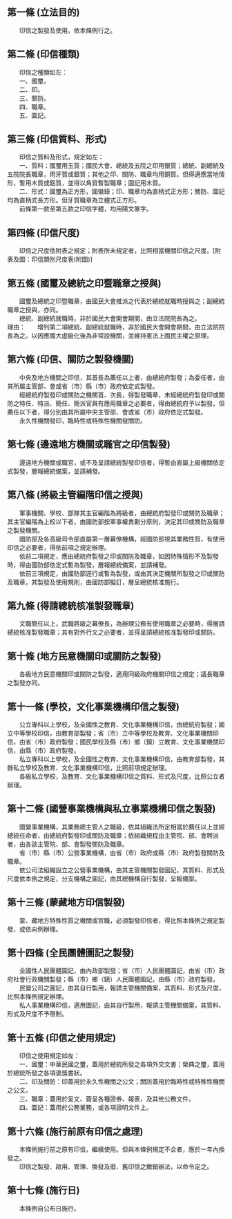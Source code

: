 第一條 (立法目的)
-----------------
　　印信之製發及使用，依本條例行之。  


第二條 (印信種類)
-----------------
　　印信之種類如左：  
　　一、國璽。  
　　二、印。  
　　三、關防。  
　　四、職章。  
　　五、圖記。  


第三條 (印信質料、形式)
-----------------------
　　印信之質料及形式，規定如左：  
　　一、質料：國璽用玉質；國民大會、總統及五院之印用銀質；總統、副總統及五院院長職章，用牙質或銀質；其他之印、關防、職章均用銅質。但得適應當地情形，暫用木質或鋁質，並得以角質暫製職章；圖記用木質。  
　　二、形式：國璽為正方形，國徽鈕；印、職章均為直柄式正方形；關防、圖記均為直柄式長方形。但牙質職章為立體式正方形。  
　　前條第一款至第五款之印信字體，均用陽文篆字。  


第四條 (印信尺度)
-----------------
　　印信之尺度依附表之規定；附表所未規定者，比照相當機關印信之尺度。[附表及圖：印信類別尺度表(附圖)]  


第五條 (國璽及總統之印暨職章之授與)
-----------------------------------
　　國璽及總統之印暨職章，由國民大會推派之代表於總統就職時授與之；副總統職章之授與，亦同。  
　　總統、副總統就職時，非於國民大會開會期間，由立法院院長為之。  
理由：　　增列第二項總統、副總統就職時，非於國民大會開會期間，由立法院院長為之。以因應國大虛級化後為非常設機關，並維持憲法上國民主權之原理。

第六條 (印信、關防之製發機關)
-----------------------------
　　中央及地方機關之印信，其首長為薦任以上者，由總統府製發；為委任者，由其所屬主管部、會或省（市）縣（市）政府依定式製發。  
　　經總統府製發印或關防之機關首、次長，得製發職章，未經總統府製發印或關防之特任、特派、簡任、簡派官員有應用職章之必要者，得由總統府予以製發。但薦任以下者，得分別由其所屬中央主管部、會或省（市）政府依定式製發。  
　　永久性機關發印，臨時性或特殊性機關發關防。  


第七條 (邊遠地方機關或職官之印信製發)
-------------------------------------
　　邊遠地方機關或職官，或不及呈請總統製發印信者，得暫由直屬上級機關依定式製發，層報總統備案，並請補發。  


第八條 (將級主管編階印信之授與)
-------------------------------
　　軍事機關、學校、部隊其主官編階為將級者，由總統府製發印或關防及職章；其主官編階為上校以下者，由國防部按軍事權責劃分原則，決定其印或關防及職章之製發機關。  
　　國防部及各高級司令部直屬第一層幕僚機構，經國防部視其業務性質，有使用印信之必要者，得依前項之規定辦理。  
　　依前二項規定，應由總統府製發之印或關防及職章，如因特殊情形不及製發時，得由國防部依定式暫為製發，層報總統備案，並請補發。  
　　依前三項規定，由國防部逕行或暫為製發，或由其決定機關所製發之印或關防及職章，其製發及使用規則，由國防部擬訂，層呈總統核准施行。  


第九條 (得請總統核准製發職章)
-----------------------------
　　文職簡任以上，武職將級之幕僚長，為辦理公務有使用職章之必要時，得層請總統核准製發職章；其有對外行文之必要者，並得呈請總統核准製發印或關防。  


第十條 (地方民意機關印或關防之製發)
-----------------------------------
　　各級地方民意機關印或關防之製發，適用同級政府機關印信之規定；議長職章之製發亦同。  


第十一條 (學校，文化事業機構印信之製發)
---------------------------------------
　　公立專科以上學校，及全國性之教育、文化事業機構印信，由總統府製發；國立中等學校印信，由教育部製發；省（市）立中等學校及教育、文化事業機關印信，由省（市）政府製發；國民學校及縣（市）鄉（鎮）立教育、文化事業機關印信，由縣（市）政府製發。  
　　私立專科以上學校，及全國性之教育、文化事業機構印信，由教育部製發，其餘私立學校及教育、文化事業機構印信，比照前項規定辦理。  
　　各級私立學校，及教育、文化事業機構印信之質料、形式及尺度，比照公立者辦理。  


第十二條 (國營事業機構與私立事業機構印信之製發)
-----------------------------------------------
　　國營事業機構，其業務總主管人之職級，依其組織法所定相當於薦任以上並經總統任命者，由總統府製發印或關防及職章；依組織規程由主管院、部、會聘派者，由各該主管院、部、會製發關防及職章。  
　　省（市）縣（市）公營事業機構，由省（市）政府或縣（市）政府製發關防及職章。  
　　依公司法組織設立之公營事業機構，由其主管機關製發圖記，其質料、形式及尺度依本例之規定，分支機構之圖記，由其總機構自行製發，呈報備案。  


第十三條 (蒙藏地方印信製發)
---------------------------
　　蒙、藏地方特殊性質之機關或官職，必須製發印信者，得比照本條例之規定製發，或依向例辦理。  


第十四條 (全民團體圖記之製發)
-----------------------------
　　全國性人民團體圖記，由內政部製發；省（市）人民團體圖記，由省（市）政府社會行政機關製發；縣（市）鄉（鎮）人民團體圖記，由縣（市）政府製發。  
　　民營公司之圖記，由其自行製用，報請主管機關備案，其質料、形式及尺度，比照本條例規定辦理。  
　　私人事業機構印信，適用圖記，由其自行製用，報請主管機關備案，其質料、形式及尺度不予限制。  


第十五條 (印信之使用規定)
-------------------------
　　印信之使用規定如左：  
　　一、國璽：中華民國之璽，蓋用於總統所發之各項外交文書；榮典之璽，蓋用於總統所發之各項褒獎書狀。  
　　二、印及關防：印蓋用於永久性機關之公文；關防蓋用於臨時性或特殊性機關之公文。  
　　三、職章：蓋用於呈文、簽呈各種證券、報表，及其他公務文件。  
　　四、圖記：蓋用於公務業務，或各項證明文件上。  


第十六條 (施行前原有印信之處理)
-------------------------------
　　本條例施行前之原有印信，繼續使用。但與本條例規定不合者，應於一年內換發之。  
　　印信之製發、啟用、管理、換發及廢、舊印信之繳銷辦法，以命令定之。  


第十七條 (施行日)
-----------------
　　本條例自公布日施行。
